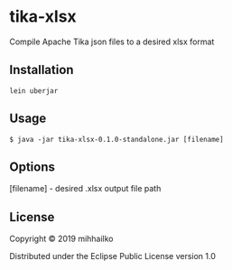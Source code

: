 # tika-xlsx

Compile Apache Tika json files to a desired xlsx format

## Installation

    lein uberjar

## Usage

    $ java -jar tika-xlsx-0.1.0-standalone.jar [filename]

## Options

[filename] - desired .xlsx output file path

## License

Copyright © 2019 mihhailko

Distributed under the Eclipse Public License version 1.0
